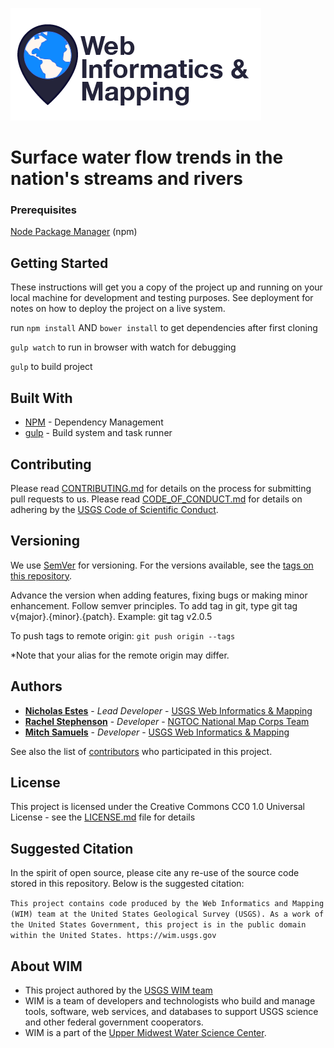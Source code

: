 ![WiM](wimlogo.png)


# Surface water flow trends in the nation's streams and rivers

### Prerequisites

[Node Package Manager](https://en.wikipedia.org/wiki/Npm_(software)) (npm)

## Getting Started

These instructions will get you a copy of the project up and running on your local machine for development and testing purposes. See deployment for notes on how to deploy the project on a live system.

run `npm install` AND `bower install` to get dependencies after first cloning

`gulp watch` to run in browser with watch for debugging

`gulp` to build project

## Built With

* [NPM](https://www.npmjs.com/) - Dependency Management
* [gulp](https://en.wikipedia.org/wiki/Gulp.js) - Build system and task runner

## Contributing

Please read [CONTRIBUTING.md]() for details on the process for submitting pull requests to us. Please read [CODE_OF_CONDUCT.md]() for details on adhering by the [USGS Code of Scientific Conduct](https://www2.usgs.gov/fsp/fsp_code_of_scientific_conduct.asp).

## Versioning

We use [SemVer](http://semver.org/) for versioning. For the versions available, see the [tags on this repository](https://github.com/USGS-WiM/nawqa-sw-trends/tags).

Advance the version when adding features, fixing bugs or making minor enhancement. Follow semver principles. To add tag in git, type git tag v{major}.{minor}.{patch}. Example: git tag v2.0.5

To push tags to remote origin: `git push origin --tags`

*Note that your alias for the remote origin may differ.

## Authors

* **[Nicholas Estes](https://www.usgs.gov/staff-profiles/nicholas-j-estes)**  - *Lead Developer* - [USGS Web Informatics & Mapping](https://wim.usgs.gov/)
* **[Rachel Stephenson](https://www.usgs.gov/staff-profiles/rachel-stevenson)**  - *Developer* - [NGTOC National Map Corps Team](https://www.usgs.gov/core-science-systems/national-geospatial-program/national-map-corps)
* **[Mitch Samuels](https://wim.usgs.gov/#/developers/8/Mitch)**  - *Developer* - [USGS Web Informatics & Mapping](https://wim.usgs.gov/)

See also the list of [contributors](https://github.com/USGS-WiM/sw-flow-trends/contributors) who participated in this project.

## License

This project is licensed under the Creative Commons CC0 1.0 Universal License - see the [LICENSE.md](LICENSE.md) file for details

## Suggested Citation
In the spirit of open source, please cite any re-use of the source code stored in this repository. Below is the suggested citation:

`This project contains code produced by the Web Informatics and Mapping (WIM) team at the United States Geological Survey (USGS). As a work of the United States Government, this project is in the public domain within the United States. https://wim.usgs.gov`

## About WIM
* This project authored by the [USGS WIM team](https://wim.usgs.gov)
* WIM is a team of developers and technologists who build and manage tools, software, web services, and databases to support USGS science and other federal government cooperators.
* WIM is a part of the [Upper Midwest Water Science Center](https://www.usgs.gov/centers/wisconsin-water-science-center).

